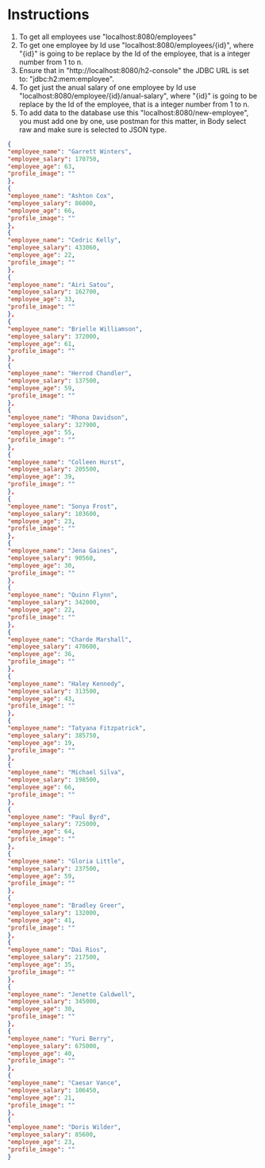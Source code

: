 # Instructions
1. To get all employees use "localhost:8080/employees"
2. To get one employee by Id use "localhost:8080/employees/{id}", where "{id}" is going to be replace by the Id of the employee, that is a integer number from 1 to n.
3. Ensure that in "http://localhost:8080/h2-console" the JDBC URL is set to: "jdbc:h2:mem:employee".
4. To get just the anual salary of one employee by Id use "localhost:8080/employee/{id}/anual-salary", where "{id}" is going to be replace by the Id of the employee, that is a integer number from 1 to n.
5. To add data to the database use this "localhost:8080/new-employee", you must add one by one, use postman for this matter, in Body select raw and make sure is selected to JSON type.
```json
{
"employee_name": "Garrett Winters",
"employee_salary": 170750,
"employee_age": 63,
"profile_image": ""
},
{
"employee_name": "Ashton Cox",
"employee_salary": 86000,
"employee_age": 66,
"profile_image": ""
},
{
"employee_name": "Cedric Kelly",
"employee_salary": 433060,
"employee_age": 22,
"profile_image": ""
},
{
"employee_name": "Airi Satou",
"employee_salary": 162700,
"employee_age": 33,
"profile_image": ""
},
{
"employee_name": "Brielle Williamson",
"employee_salary": 372000,
"employee_age": 61,
"profile_image": ""
},
{
"employee_name": "Herrod Chandler",
"employee_salary": 137500,
"employee_age": 59,
"profile_image": ""
},
{
"employee_name": "Rhona Davidson",
"employee_salary": 327900,
"employee_age": 55,
"profile_image": ""
},
{
"employee_name": "Colleen Hurst",
"employee_salary": 205500,
"employee_age": 39,
"profile_image": ""
},
{
"employee_name": "Sonya Frost",
"employee_salary": 103600,
"employee_age": 23,
"profile_image": ""
},
{
"employee_name": "Jena Gaines",
"employee_salary": 90560,
"employee_age": 30,
"profile_image": ""
},
{
"employee_name": "Quinn Flynn",
"employee_salary": 342000,
"employee_age": 22,
"profile_image": ""
},
{
"employee_name": "Charde Marshall",
"employee_salary": 470600,
"employee_age": 36,
"profile_image": ""
},
{
"employee_name": "Haley Kennedy",
"employee_salary": 313500,
"employee_age": 43,
"profile_image": ""
},
{
"employee_name": "Tatyana Fitzpatrick",
"employee_salary": 385750,
"employee_age": 19,
"profile_image": ""
},
{
"employee_name": "Michael Silva",
"employee_salary": 198500,
"employee_age": 66,
"profile_image": ""
},
{
"employee_name": "Paul Byrd",
"employee_salary": 725000,
"employee_age": 64,
"profile_image": ""
},
{
"employee_name": "Gloria Little",
"employee_salary": 237500,
"employee_age": 59,
"profile_image": ""
},
{
"employee_name": "Bradley Greer",
"employee_salary": 132000,
"employee_age": 41,
"profile_image": ""
},
{
"employee_name": "Dai Rios",
"employee_salary": 217500,
"employee_age": 35,
"profile_image": ""
},
{
"employee_name": "Jenette Caldwell",
"employee_salary": 345000,
"employee_age": 30,
"profile_image": ""
},
{
"employee_name": "Yuri Berry",
"employee_salary": 675000,
"employee_age": 40,
"profile_image": ""
},
{
"employee_name": "Caesar Vance",
"employee_salary": 106450,
"employee_age": 21,
"profile_image": ""
},
{
"employee_name": "Doris Wilder",
"employee_salary": 85600,
"employee_age": 23,
"profile_image": ""
}
```
